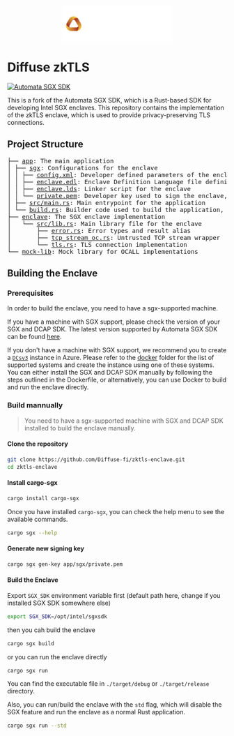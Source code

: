 <div align="center">
  <picture>
    <source media="(prefers-color-scheme: dark)" srcset="https://raw.githubusercontent.com/automata-network/automata-brand-kit/main/PNG/ATA_White%20Text%20with%20Color%20Logo.png">
    <source media="(prefers-color-scheme: light)" srcset="https://raw.githubusercontent.com/automata-network/automata-brand-kit/main/PNG/ATA_Black%20Text%20with%20Color%20Logo.png">
    <img src="https://raw.githubusercontent.com/automata-network/automata-brand-kit/main/PNG/ATA_White%20Text%20with%20Color%20Logo.png" width="50%">
  </picture>
</div>

# Diffuse zkTLS
[![Automata SGX SDK](https://img.shields.io/badge/Power%20By-Automata%20SGX%20SDK-orange.svg)](https://github.com/automata-network/automata-sgx-sdk)

This is a fork of the Automata SGX SDK, which is a Rust-based SDK for developing Intel SGX enclaves. This repository contains the implementation of the zkTLS enclave, which is used to provide privacy-preserving TLS connections.

## Project Structure
<pre>
├── <a href="./app/">app</a>: The main application
│ ├── <a href="./app/sgx">sgx</a>: Configurations for the enclave
│ │ ├── <a href="./app/sgx/config.xml">config.xml</a>: Developer defined parameters of the enclave
│ │ ├── <a href="./app/sgx/enclave.edl">enclave.edl</a>: Enclave Definition Language file defining the enclave interface
│ │ ├── <a href="./app/sgx/enclave.lds">enclave.lds</a>: Linker script for the enclave
│ │ └── <a href="./app/sgx/private.pem">private.pem</a>: Developer key used to sign the enclave, do not use this key to sign your enclave in production, please use your own key
│ ├── <a href="./app/src/main.rs">src/main.rs</a>: Main entrypoint for the application
│ └── <a href="./app/build.rs">build.rs</a>: Builder code used to build the application, you don't need change it
├── <a href="./enclave/">enclave</a>: The SGX enclave implementation
│   └── <a href="./enclave/src/lib.rs">src/lib.rs</a>: Main library file for the enclave
│       ├── <a href="./enclave/src/error.rs">error.rs</a>: Error types and result alias
│       ├── <a href="./enclave/src/tcp_stream_oc.rs">tcp_stream_oc.rs</a>: Untrusted TCP stream wrapper
│       └── <a href="./enclave/src/tls.rs">tls.rs</a>: TLS connection implementation
└── <a href="./mock-lib/">mock-lib</a>: Mock library for OCALL implementations
</pre>

## Building the Enclave
### Prerequisites
In order to build the enclave, you need to have a sgx-supported machine.

If you have a machine with SGX support, please check the version of your SGX and DCAP SDK. The latest version supported by Automata SGX SDK can be found [here](https://github.com/automata-network/automata-sgx-sdk/tree/main).

If you don't have a machine with SGX support, we recommend you to create a [`DCsv3`](https://learn.microsoft.com/en-us/azure/virtual-machines/sizes/general-purpose/dcsv3-series?tabs=sizebasic) instance in Azure. Please refer to the [docker](./docker/) folder for the list of supported systems and create the instance using one of these systems. You can either install the SGX and DCAP SDK manually by following the steps outlined in the Dockerfile, or alternatively, you can use Docker to build and run the enclave directly.

### Build mannually
> You need to have a sgx-supported machine with SGX and DCAP SDK installed to build the enclave manually.
#### Clone the repository
```bash
git clone https://github.com/Diffuse-fi/zktls-enclave.git
cd zktls-enclave
```

#### Install cargo-sgx
```bash
cargo install cargo-sgx
```
Once you have installed `cargo-sgx`, you can check the help menu to see the available commands.
```bash
cargo sgx --help
```

#### Generate new signing key

```bash
cargo sgx gen-key app/sgx/private.pem
```

#### Build the Enclave

Export `SGX_SDK` environment variable first (default path here, change if you installed SGX SDK somewhere else)
```bash
export SGX_SDK=/opt/intel/sgxsdk
```
then you cah build the enclave
```bash
cargo sgx build
```
or you can run the enclave directly
```bash
cargo sgx run
```
You can find the executable file in `./target/debug` or `./target/release` directory.

Also, you can run/build the enclave with the `std` flag, which will disable the SGX feature and run the enclave as a normal Rust application.
```bash
cargo sgx run --std
```
